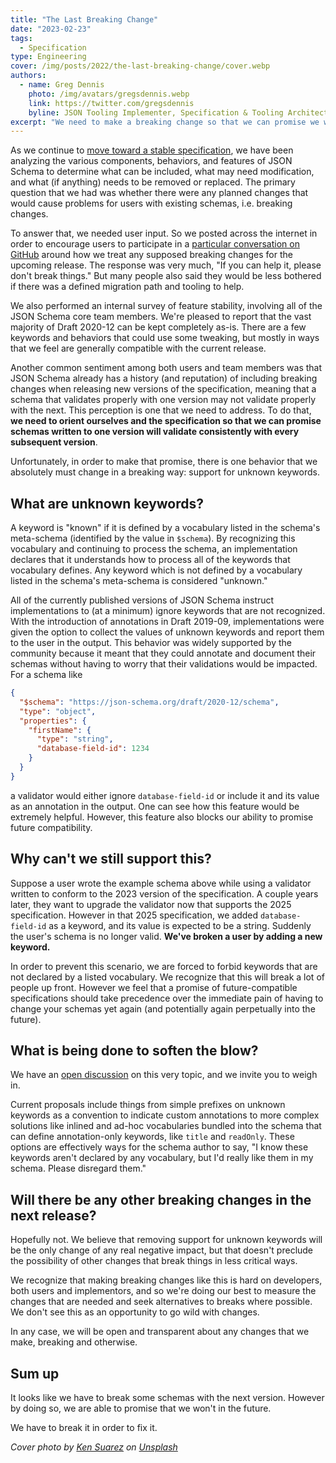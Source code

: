 ```yaml
---
title: "The Last Breaking Change"
date: "2023-02-23"
tags:
  - Specification
type: Engineering
cover: /img/posts/2022/the-last-breaking-change/cover.webp
authors:
  - name: Greg Dennis
    photo: /img/avatars/gregsdennis.webp
    link: https://twitter.com/gregsdennis
    byline: JSON Tooling Implementer, Specification & Tooling Architect @Postman
excerpt: "We need to make a breaking change so that we can promise we won't again."
---
```


As we continue to [move toward a stable specification](https://json-schema.org/blog/posts/future-of-json-schema), we have been analyzing the various components, behaviors, and features of JSON Schema to determine what can be included, what may need modification, and what (if anything) needs to be removed or replaced.  The primary question that we had was whether there were any planned changes that would cause problems for users with existing schemas, i.e. breaking changes.

To answer that, we needed user input.  So we posted across the internet in order to encourage users to participate in a [particular conversation on GitHub](https://github.com/orgs/json-schema-org/discussions/295) around how we treat any supposed breaking changes for the upcoming release.  The response was very much, "If you can help it, please don't break things."  But many people also said they would be less bothered if there was a defined migration path and tooling to help.

We also performed an internal survey of feature stability, involving all of the JSON Schema core team members.  We're pleased to report that the vast majority of Draft 2020-12 can be kept completely as-is.  There are a few keywords and behaviors that could use some tweaking, but mostly in ways that we feel are generally compatible with the current release.

Another common sentiment among both users and team members was that JSON Schema already has a history (and reputation) of including breaking changes when releasing new versions of the specification, meaning that a schema that validates properly with one version may not validate properly with the next.  This perception is one that we need to address.  To do that, **we need to orient ourselves and the specification so that we can promise schemas written to one version will validate consistently with every subsequent version**.

Unfortunately, in order to make that promise, there is one behavior that we absolutely must change in a breaking way: support for unknown keywords.

## What are unknown keywords?

A keyword is "known" if it is defined by a vocabulary listed in the schema's meta-schema (identified by the value in `$schema`).  By recognizing this vocabulary and continuing to process the schema, an implementation declares that it understands how to process all of the keywords that vocabulary defines.  Any keyword which is not defined by a vocabulary listed in the schema's meta-schema is considered "unknown."

All of the currently published versions of JSON Schema instruct implementations to (at a minimum) ignore keywords that are not recognized.  With the introduction of annotations in Draft 2019-09, implementations were given the option to collect the values of unknown keywords and report them to the user in the output.  This behavior was widely supported by the community because it meant that they could annotate and document their schemas without having to worry that their validations would be impacted.  For a schema like

```json
{
  "$schema": "https://json-schema.org/draft/2020-12/schema",
  "type": "object",
  "properties": {
    "firstName": {
      "type": "string",
      "database-field-id": 1234
    }
  }
}
```

a validator would either ignore `database-field-id` or include it and its value as an annotation in the output.  One can see how this feature would be extremely helpful.  However, this feature also blocks our ability to promise future compatibility.

## Why can't we still support this?

Suppose a user wrote the example schema above while using a validator written to conform to the 2023 version of the specification.  A couple years later, they want to upgrade the validator now that supports the 2025 specification.  However in that 2025 specification, we added `database-field-id` as a keyword, and its value is expected to be a string.  Suddenly the user's schema is no longer valid.  **We've broken a user by adding a new keyword.**

In order to prevent this scenario, we are forced to forbid keywords that are not declared by a listed vocabulary.  We recognize that this will break a lot of people up front.  However we feel that a promise of future-compatible specifications should take precedence over the immediate pain of having to change your schemas yet again (and potentially again perpetually into the future).

## What is being done to soften the blow?

We have an [open discussion](https://github.com/orgs/json-schema-org/discussions/329) on this very topic, and we invite you to weigh in.

Current proposals include things from simple prefixes on unknown keywords as a convention to indicate custom annotations to more complex solutions like inlined and ad-hoc vocabularies bundled into the schema that can define annotation-only keywords, like `title` and `readOnly`.  These options are effectively ways for the schema author to say, "I know these keywords aren't declared by any vocabulary, but I'd really like them in my schema.  Please disregard them."

## Will there be any other breaking changes in the next release?

Hopefully not.  We believe that removing support for unknown keywords will be the only change of any real negative impact, but that doesn't preclude the possibility of other changes that break things in less critical ways.

We recognize that making breaking changes like this is hard on developers, both users and implementors, and so we're doing our best to measure the changes that are needed and seek alternatives to breaks where possible.  We don't see this as an opportunity to go wild with changes.

In any case, we will be open and transparent about any changes that we make, breaking and otherwise.

## Sum up

It looks like we have to break some schemas with the next version.  However by doing so, we are able to promise that we won't in the future.

We have to break it in order to fix it.

_Cover photo by [Ken Suarez](https://unsplash.com/@kensuarez) on [Unsplash](https://unsplash.com/photos/4IxPVkFGJGI)_
